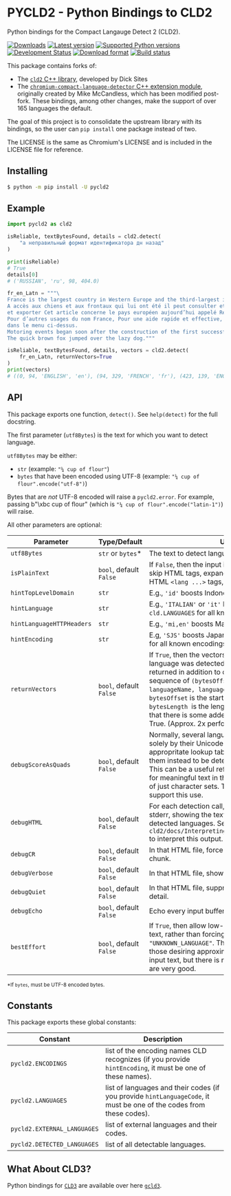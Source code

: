 # PYCLD2 - Python Bindings to CLD2

Python bindings for the Compact Langauge Detect 2 (CLD2).

[![Downloads](https://img.shields.io/pypi/dm/pycld2.svg)](https://pypi.python.org/pypi/pycld2)
[![Latest version](https://img.shields.io/pypi/v/pycld2.svg)](https://pypi.python.org/pypi/pycld2)
[![Supported Python versions](https://img.shields.io/pypi/pyversions/pycld2.svg)](https://pypi.python.org/pypi/pycld2)
[![Development Status](https://img.shields.io/pypi/status/pycld2.svg)](https://pypi.python.org/pypi/pycld2)
[![Download format](https://img.shields.io/pypi/format/pycld2.svg)](https://pypi.python.org/pypi/pycld2)
[![Build status](https://travis-ci.org/aboSamoor/pycld2.png?branch=master)](https://travis-ci.org/aboSamoor/pycld2)

This package contains forks of:

- The [`cld2` C++ library](https://github.com/CLD2Owners/cld2), developed by Dick Sites
- The [`chromium-compact-language-detector` C++ extension module](https://github.com/mikemccand/chromium-compact-language-detector),
  originally created by Mike McCandless, which has been modified post-fork.
  These bindings, among other changes, make the support of over 165 languages
  the default.

The goal of this project is to consolidate the upstream library with its bindings, so the user can `pip install` one package instead of two.

The LICENSE is the same as Chromium's LICENSE and is included in the
LICENSE file for reference.

## Installing

```bash
$ python -m pip install -U pycld2
```

## Example

```python
import pycld2 as cld2

isReliable, textBytesFound, details = cld2.detect(
    "а неправильный формат идентификатора дн назад"
)

print(isReliable)
# True
details[0]
# ('RUSSIAN', 'ru', 98, 404.0)

fr_en_Latn = """\
France is the largest country in Western Europe and the third-largest in Europe as a whole.
A accès aux chiens et aux frontaux qui lui ont été il peut consulter et modifier ses collections
et exporter Cet article concerne le pays européen aujourd’hui appelé République française.
Pour d’autres usages du nom France, Pour une aide rapide et effective, veuiller trouver votre aide
dans le menu ci-dessus.
Motoring events began soon after the construction of the first successful gasoline-fueled automobiles.
The quick brown fox jumped over the lazy dog."""

isReliable, textBytesFound, details, vectors = cld2.detect(
    fr_en_Latn, returnVectors=True
)
print(vectors)
# ((0, 94, 'ENGLISH', 'en'), (94, 329, 'FRENCH', 'fr'), (423, 139, 'ENGLISH', 'en'))
```

## API

This package exports one function, `detect()`. See `help(detect)` for the full docstring.

The first parameter (`utf8Bytes`) is the text for which you want to detect language.

`utf8Bytes` may be either:

- `str` (example: `"¼ cup of flour"`)
- `bytes` that have been encoded using UTF-8 (example: `"¼ cup of flour".encode("utf-8")`)

Bytes that are *not* UTF-8 encoded will raise a `pycld2.error`.  For example, passing
b"\xbc cup of flour" (which is `"¼ cup of flour".encode("latin-1")`) will raise.

All other parameters are optional:

| Parameter | Type/Default | Use |
| --------- | ------------ | --- |
| `utf8Bytes` | `str` or `bytes`\* | The text to detect language for. |
| `isPlainText` | `bool`, default `False` | If `False`, then the input is HTML and CLD will skip HTML tags, expand HTML entities, detect HTML `<lang ...>` tags, etc. |
| `hintTopLevelDomain` | `str` | E.g., `'id'` boosts Indonesian. |
| `hintLanguage` | `str` | E.g., `'ITALIAN'` or `'it'` boosts Italian; see `cld.LANGUAGES` for all known languages. |
| `hintLanguageHTTPHeaders` | `str` | E.g., `'mi,en'` boosts Maori and English. |
| `hintEncoding` | `str` | E.g, `'SJS'` boosts Japanese; see `cld.ENCODINGS` for all known encodings. |
| `returnVectors` |  `bool`, default `False` | If `True`, then the vectors indicating which language was detected in which byte range are returned in addition to details.  The vectors are a sequence of `(bytesOffset, bytesLength, languageName, languageCode)`, in order. `bytesOffset` is the start of the vector, `bytesLength `is the length of the vector.  Note that there is some added CPU cost if this is True.  (Approx. 2x performance hit.) |
| `debugScoreAsQuads` | `bool`, default `False` | Normally, several languages are detected solely by their Unicode script.  Combined with appropritate lookup tables, this flag forces them instead to be detected via quadgrams. This can be a useful refinement when looking for meaningful text in these languages, instead of just character sets. The default tables do not support this use. |
| `debugHTML` | `bool`, default `False` | For each detection call, write an HTML file to stderr, showing the text chunks and their detected languages. See `cld2/docs/InterpretingCLD2UnitTestOutput.pdf` to interpret this output. |
| `debugCR` | `bool`, default `False` | In that HTML file, force a new line for each chunk. |
| `debugVerbose` | `bool`, default `False` | In that HTML file, show every lookup entry. |
| `debugQuiet` | `bool`, default `False` | In that HTML file, suppress most of the output detail. |
| `debugEcho` | `bool`, default `False` | Echo every input buffer to stderr. |
| `bestEffort` | `bool`, default `False` | If `True`, then allow low-quality results for short text, rather than forcing the result to `"UNKNOWN_LANGUAGE"`.  This may be of use for those desiring approximate results on short input text, but there is no claim that these result are very good. |

<sup>\*If `bytes`, must be UTF-8 encoded bytes.</sup>

## Constants

This package exports these global constants:

| Constant | Description |
| -------- | ----------- |
| `pycld2.ENCODINGS` | list of the encoding names CLD recognizes (if you provide `hintEncoding`, it must be one of these names). |
| `pycld2.LANGUAGES` | list of languages and their codes (if you provide `hintLanguageCode`, it must be one of the codes from these codes). |
| `pycld2.EXTERNAL_LANGUAGES` | list of external languages and their codes. |
| `pycld2.DETECTED_LANGUAGES` | list of all detectable languages. |

## What About CLD3?

Python bindings for [`CLD3`](https://github.com/google/cld3) are available over here [`gcld3`](https://pypi.org/project/gcld3/).
